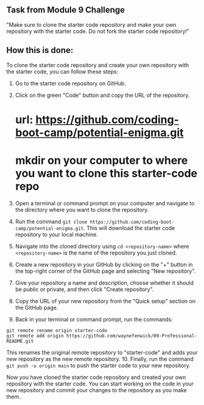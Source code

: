 ## Task from Module 9 Challenge

"Make sure to clone the starter code repository and make your own repository with the starter code. Do not fork the starter code repository!"

## How this is done:
To clone the starter code repository and create your own repository with the starter code, you can follow these steps:

1. Go to the starter code repository on GitHub.
2. Click on the green "Code" button and copy the URL of the repository.

     # url: https://github.com/coding-boot-camp/potential-enigma.git

     # mkdir on your computer to where you want to clone this starter-code repo

3. Open a terminal or command prompt on your computer and navigate to the directory where you want to clone the repository.
4. Run the command `git clone https://github.com/coding-boot-camp/potential-enigma.git`. This will download the starter code repository to your local machine.
5. Navigate into the cloned directory using `cd <repository-name>` where `<repository-name>` is the name of the repository you just cloned.
6. Create a new repository in your GitHub by clicking on the "+" button in the top-right corner of the GitHub page and selecting "New repository".
7. Give your repository a name and description, choose whether it should be public or private, and then click "Create repository".
8. Copy the URL of your new repository from the "Quick setup" section on the GitHub page.
9. Back in your terminal or command prompt, run the commands:

```
git remote rename origin starter-code
git remote add origin https://github.com/waynefenwick/09-Professional-README.git

```
This renames the original remote repository to "starter-code" and adds your new repository as the new remote repository.
10. Finally, run the command `git push -u origin main` to push the starter code to your new repository.

Now you have cloned the starter code repository and created your own repository with the starter code. You can start working on the code in your new repository and commit your changes to the repository as you make them.